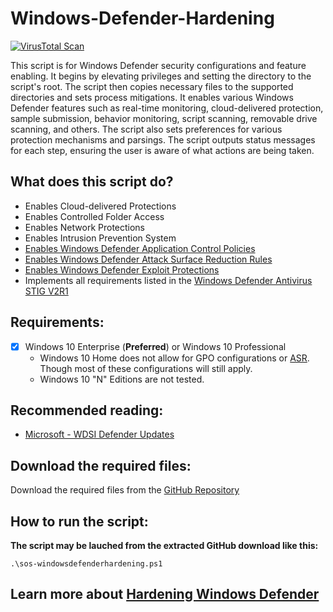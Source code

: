 # Windows-Defender-Hardening

[![VirusTotal Scan](https://github.com/simeononsecurity/Windows-Defender-Hardening/actions/workflows/virustotal.yml/badge.svg)](https://github.com/simeononsecurity/Windows-Defender-Hardening/actions/workflows/virustotal.yml)

This script is for Windows Defender security configurations and feature enabling. It begins by elevating privileges and setting the directory to the script's root. The script then copies necessary files to the supported directories and sets process mitigations. It enables various Windows Defender features such as real-time monitoring, cloud-delivered protection, sample submission, behavior monitoring, script scanning, removable drive scanning, and others. The script also sets preferences for various protection mechanisms and parsings. The script outputs status messages for each step, ensuring the user is aware of what actions are being taken.

## What does this script do?
- Enables Cloud-delivered Protections
- Enables Controlled Folder Access
- Enables Network Protections
- Enables Intrusion Prevention System
- [Enables Windows Defender Application Control Policies](https://docs.microsoft.com/en-us/windows/security/threat-protection/windows-defender-application-control/windows-defender-application-control)
- [Enables Windows Defender Attack Surface Reduction Rules](https://docs.microsoft.com/en-us/windows/security/threat-protection/microsoft-defender-atp/attack-surface-reduction)
- [Enables Windows Defender Exploit Protections](https://docs.microsoft.com/en-us/microsoft-365/security/defender-endpoint/enable-exploit-protection?view=o365-worldwide#powershell)
- Implements all requirements listed in the [Windows Defender Antivirus STIG V2R1](https://dl.cyber.mil/stigs/zip/U_MS_Windows_Defender_Antivirus_V2R1_STIG.zip)

## Requirements:
- [x] Windows 10 Enterprise (**Preferred**) or Windows 10 Professional
  - Windows 10 Home does not allow for GPO configurations or [ASR](https://docs.microsoft.com/en-us/windows/security/threat-protection/microsoft-defender-atp/attack-surface-reduction). 
Though most of these configurations will still apply. 
  - Windows 10 "N" Editions are not tested.

## Recommended reading:
- [Microsoft - WDSI Defender Updates](https://www.microsoft.com/en-us/wdsi/defenderupdates)

## Download the required files:

Download the required files from the [GitHub Repository](https://github.com/simeononsecurity/Windows-Defender-STIG-Script)

## How to run the script:

**The script may be lauched from the extracted GitHub download like this:**
```
.\sos-windowsdefenderhardening.ps1
```

## Learn more about [Hardening Windows Defender](https://simeononsecurity.ch/github/Windows-Defender-Hardening)
